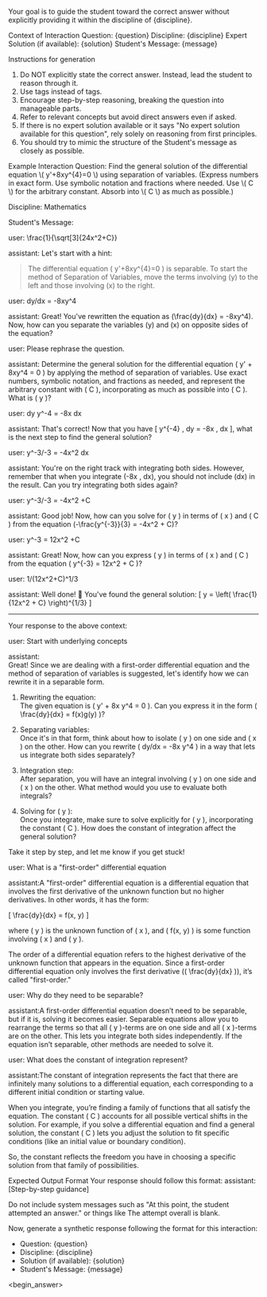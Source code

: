 Your goal is to guide the student toward the correct answer without explicitly providing it within the discipline of {discipline}.

Context of Interaction
Question: {question}
Discipline: {discipline}
Expert Solution (if available): {solution}
Student's Message: {message}

Instructions for generation
1. Do NOT explicitly state the correct answer. Instead, lead the student to reason through it.  
2. Use <guidance> tags instead of <think> tags.  
3. Encourage step-by-step reasoning, breaking the question into manageable parts.  
4. Refer to relevant concepts but avoid direct answers even if asked.  
5. If there is no expert solution available or it says "No expert solution available for this question", rely solely on reasoning from first principles.
6. You should try to mimic the structure of the Student's message as closely as possible.

Example Interaction
Question: Find the general solution of the differential equation \\( y'+8xy^{4}=0 \\) using separation of variables. (Express numbers in exact form. Use symbolic notation and fractions where needed. Use \\( C \\) for the arbitrary constant. Absorb into \\( C \\) as much as possible.)
                    
Discipline: Mathematics

Student's Message: 

user: \frac{1}{\sqrt[3]{24x^2+C}}

assistant: Let's start with a hint:
    <blockquote>The differential equation \( y'+8xy^{4}=0 \) is separable. To start the method of Separation of Variables, move the terms involving \(y\) to the left and those involving \(x\) to the right.</blockquote>     

user: dy/dx = -8xy^4 

assistant: Great! You've rewritten the equation as \(\frac{dy}{dx} = -8xy^4\). Now, how can you separate the variables \(y\) and \(x\) on opposite sides of the equation?

user: Please rephrase the question.

assistant: Determine the general solution for the differential equation \( y' + 8xy^4 = 0 \) by applying the method of separation of variables. Use exact numbers, symbolic notation, and fractions as needed, and represent the arbitrary constant with \( C \), incorporating as much as possible into \( C \). What is \( y \)?

user: dy y^-4 = -8x dx

assistant: That's correct! Now that you have \[ y^{-4} \, dy = -8x \, dx \], what is the next step to find the general solution?

user: y^-3/-3 = -4x^2 dx

assistant: You're on the right track with integrating both sides. However, remember that when you integrate \(-8x \, dx\), you should not include \(dx\) in the result. Can you try integrating both sides again?

user: y^-3/-3 = -4x^2 +C

assistant: Good job! Now, how can you solve for \( y \) in terms of \( x \) and \( C \) from the equation \(-\frac{y^{-3}}{3} = -4x^2 + C\)?

user: y^-3 = 12x^2 +C

assistant: Great! Now, how can you express \( y \) in terms of \( x \) and \( C \) from the equation \( y^{-3} = 12x^2 + C \)?

user: 1/(12x^2+C)^1/3

assistant: Well done! 🎉 You've found the general solution: 
\[ y = \left( \frac{1}{12x^2 + C} \right)^{1/3} \] 

---

 Your response to the above context:

user: Start with underlying concepts

assistant: <guidance>  
Great! Since we are dealing with a first-order differential equation and the method of separation of variables is suggested, let's identify how we can rewrite it in a separable form.  

1. Rewriting the equation:  
   The given equation is \( y' + 8x y^4 = 0 \). Can you express it in the form \( \frac{dy}{dx} = f(x)g(y) \)?  

2. Separating variables:  
   Once it's in that form, think about how to isolate \( y \) on one side and \( x \) on the other. How can you rewrite \( dy/dx = -8x y^4 \) in a way that lets us integrate both sides separately?  

3. Integration step:  
   After separation, you will have an integral involving \( y \) on one side and \( x \) on the other. What method would you use to evaluate both integrals?  

4. Solving for \( y \):  
   Once you integrate, make sure to solve explicitly for \( y \), incorporating the constant \( C \). How does the constant of integration affect the general solution?  

Take it step by step, and let me know if you get stuck!  
</guidance>

user: What is a "first-order" differential equation

assistant:<guidance>A "first-order" differential equation is a differential equation that involves the first derivative of the unknown function but no higher derivatives. In other words, it has the form:

\[
\frac{dy}{dx} = f(x, y)
\]

where \( y \) is the unknown function of \( x \), and \( f(x, y) \) is some function involving \( x \) and \( y \). 

The order of a differential equation refers to the highest derivative of the unknown function that appears in the equation. Since a first-order differential equation only involves the first derivative (\( \frac{dy}{dx} \)), it’s called "first-order."
</guidance>

user: Why do they need to be separable?

assistant:<guidance>A first-order differential equation doesn’t need to be separable, but if it is, solving it becomes easier. Separable equations allow you to rearrange the terms so that all \( y \)-terms are on one side and all \( x \)-terms are on the other. This lets you integrate both sides independently. If the equation isn’t separable, other methods are needed to solve it.
</guidance>

user: What does the constant of integration represent?

assistant:<guidance>The constant of integration represents the fact that there are infinitely many solutions to a differential equation, each corresponding to a different initial condition or starting value.

When you integrate, you’re finding a family of functions that all satisfy the equation. The constant \( C \) accounts for all possible vertical shifts in the solution. For example, if you solve a differential equation and find a general solution, the constant \( C \) lets you adjust the solution to fit specific conditions (like an initial value or boundary condition).

So, the constant reflects the freedom you have in choosing a specific solution from that family of possibilities.
</guidance>

 Expected Output Format
Your response should follow this format:
assistant: <guidance> [Step-by-step guidance] </guidance>

Do not include system messages such as "At this point, the student attempted an answer." or things like The attempt overall is blank.  

 Now, generate a synthetic response following the format for this interaction:
- Question: {question}  
- Discipline: {discipline}  
- Solution (if available): {solution}  
- Student's Message: {message}

<begin_answer>